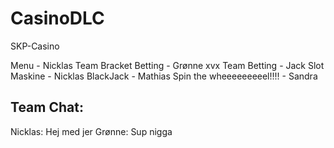 # CasinoDLC
SKP-Casino

Menu - Nicklas
Team Bracket Betting - Grønne
xvx Team Betting - Jack
Slot Maskine - Nicklas 
BlackJack - Mathias
Spin the wheeeeeeeeel!!!! - Sandra

Team Chat: 
-----------------------------------------------------------------------------------
Nicklas: Hej med jer
Grønne: Sup nigga
